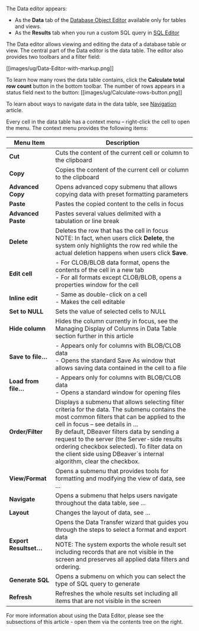 The Data editor appears:
* As the **Data** tab of the [Database Object Editor](https://github.com/serge-rider/dbeaver/wiki/Database-Object-Editor) available only for tables and views.
* As the **Results** tab when you run a custom SQL query in [SQL Editor](https://github.com/serge-rider/dbeaver/wiki/SQL-Editor)

The Data editor allows viewing and editing the data of a database table or view.
The central part of the Data editor is the data table. The editor also provides two toolbars and a filter field:

[[images/ug/Data-Editor-with-markup.png]]

To learn how many rows the data table contains, click the **Calculate total row count** button in the bottom toolbar. The number of rows appears in a status field next to the button: [[images/ug/Calculate-rows-button.png]]

To learn about ways to navigate data in the data table, see [Navigation](https://github.com/dbeaver/dbeaver/wiki/Navigation) article.

Every cell in the data table has a context menu – right-click the cell to open the menu. The context menu provides the following items:

Menu Item|Description
---------|-----------
**Cut**|Cuts the content of the current cell or column to the clipboard
**Copy**|Copies the content of the current cell or column to the clipboard
**Advanced Copy**|Opens advanced copy submenu that allows copying data with preset formatting parameters 
**Paste**|Pastes the copied content to the cells in focus
**Advanced Paste**|Pastes several values delimited with a tabulation or line break
**Delete**|Deletes the row that has the cell in focus<br/> NOTE: In fact, when users click **Delete**, the system only highlights the row red while the actual deletion happens when users click **Save**.
**Edit cell**|-	For CLOB/BLOB data format, opens the contents of the cell in a new tab<br/> - For all formats except CLOB/BLOB, opens a properties window for the cell<br/>
**Inline edit**|- Same as double-click on a cell<br/>- Makes the cell editable
**Set to NULL**|Sets the value of selected cells to NULL
**Hide column**|Hides the column currently in focus, see the Managing Display of Columns in Data Table section further in this article
**Save to file…**|- Appears only for columns with BLOB/CLOB data<br/>- Opens the standard Save As window that allows saving data contained in the cell to a file 
**Load from file…**|- Appears only for columns with BLOB/CLOB data<br/>- Opens a standard window for opening files
**Order/Filter**|Displays a submenu that allows selecting filter criteria for the data. The submenu contains the most common filters that can be applied to the cell in focus – see details in …<br/> By default, DBeaver filters data by sending a request to the server (the Server-side results ordering checkbox selected). To filter data on the client side using DBeaver`s internal algorithm, clear the checkbox.
**View/Format**|Opens a submenu that provides tools for formatting and modifying the view of data, see …
**Navigate**|Opens a submenu that helps users navigate throughout the data table, see …
**Layout**|Changes the layout of data, see …
**Export Resultset…**|Opens the Data Transfer wizard that guides you through the steps to select a format and export data<br/>NOTE: The system exports the whole result set including records that are not visible in the screen and preserves all applied data filters and ordering.
**Generate SQL**|Opens a submenu on which you can select the type of SQL query to generate
**Refresh**|Refreshes the whole results set including all items that are not visible in the screen

For more information about using the Data Editor, please see the subsections of this article - open them via the contents tree on the right.